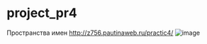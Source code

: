 # project_pr4
Пространства имен
http://z756.pautinaweb.ru/practic4/
![image](https://github.com/reginadanilkina/project_pr4/assets/146034775/4c92a037-f173-41f0-a682-be459a9ed318)
